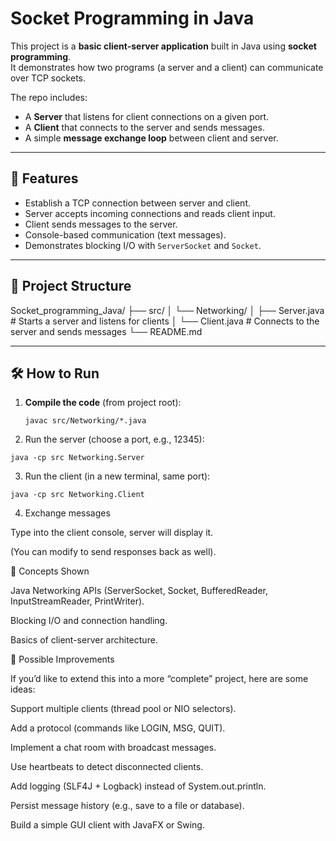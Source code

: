 # Socket Programming in Java

This project is a **basic client-server application** built in Java using **socket programming**.  
It demonstrates how two programs (a server and a client) can communicate over TCP sockets.  

The repo includes:
- A **Server** that listens for client connections on a given port.
- A **Client** that connects to the server and sends messages.
- A simple **message exchange loop** between client and server.

---

## 🚀 Features
- Establish a TCP connection between server and client.
- Server accepts incoming connections and reads client input.
- Client sends messages to the server.
- Console-based communication (text messages).
- Demonstrates blocking I/O with `ServerSocket` and `Socket`.

---

## 📂 Project Structure
Socket_programming_Java/
├── src/
│ └── Networking/
│ ├── Server.java # Starts a server and listens for clients
│ └── Client.java # Connects to the server and sends messages
└── README.md


---

## 🛠️ How to Run

1. **Compile the code** (from project root):
   ```
   javac src/Networking/*.java
   ```

2. Run the server (choose a port, e.g., 12345):
```
java -cp src Networking.Server
```

3. Run the client (in a new terminal, same port):
```
java -cp src Networking.Client
```

4. Exchange messages

Type into the client console, server will display it.

(You can modify to send responses back as well).

📖 Concepts Shown

Java Networking APIs (ServerSocket, Socket, BufferedReader, InputStreamReader, PrintWriter).

Blocking I/O and connection handling.

Basics of client-server architecture.

🔮 Possible Improvements

If you’d like to extend this into a more “complete” project, here are some ideas:

Support multiple clients (thread pool or NIO selectors).

Add a protocol (commands like LOGIN, MSG, QUIT).

Implement a chat room with broadcast messages.

Use heartbeats to detect disconnected clients.

Add logging (SLF4J + Logback) instead of System.out.println.

Persist message history (e.g., save to a file or database).

Build a simple GUI client with JavaFX or Swing.